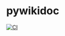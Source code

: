 # pywikidoc
[![CI](https://github.com/imthor/pywikidoc/actions/workflows/blank.yml/badge.svg)](https://github.com/imthor/pywikidoc/actions/workflows/blank.yml)
